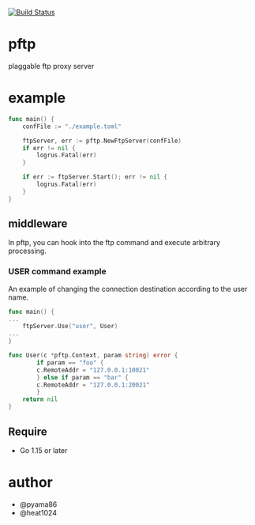 [![Build Status](https://app.travis-ci.com/heat1024/pftp.svg?branch=master-heat1024)](https://app.travis-ci.com/github/heat1024/pftp)

# pftp
plaggable ftp proxy server

# example
```go
func main() {
	confFile := "./example.toml"

	ftpServer, err := pftp.NewFtpServer(confFile)
	if err != nil {
		logrus.Fatal(err)
	}

	if err := ftpServer.Start(); err != nil {
		logrus.Fatal(err)
	}
}
```

## middleware
In pftp, you can hook into the ftp command and execute arbitrary processing.

### USER command example
An example of changing the connection destination according to the user name.
```go
func main() {
...
	ftpServer.Use("user", User)
...
}

func User(c *pftp.Context, param string) error {
        if param == "foo" {
	    c.RemoteAddr = "127.0.0.1:10021"
        } else if param == "bar" {
	    c.RemoteAddr = "127.0.0.1:20021"
        }
	return nil
}
```

## Require
- Go 1.15 or later

# author
- @pyama86
- @heat1024
